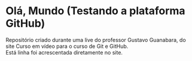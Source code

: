 # Olá, Mundo (Testando a plataforma GitHub)
 Repositório criado durante uma live do professor Gustavo Guanabara, do site Curso em vídeo para o curso de Git e GitHub.  
 Está linha foi acrescentada diretamente no site.
